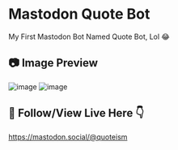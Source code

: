 # Mastodon Quote Bot
My First Mastodon Bot Named Quote Bot, Lol 😂
## 📷 Image Preview
![image](https://cdn.discordapp.com/attachments/914177703584874517/942646441623552032/unknown.png)
![image](https://cdn.discordapp.com/attachments/914177703584874517/942646744662048809/unknown.png)
## 🚶 Follow/View Live Here 👇
https://mastodon.social/@quoteism
